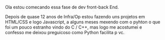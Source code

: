 
Ola estou comecando essa fase de dev front-back End.

Depois de quase 12 anos de Infra/Op estou fazendo uns projetos em HTML/CSS e logo Javascript,
a alguns meses mexendo com o pyhton o que foi um pouco estranho vindo do C / C++, mas logo me acostumei e confesso me deixou preguicoso como Python facilita p vc.









